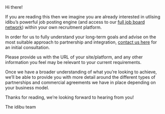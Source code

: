 Hi there!

If you are reading this then we imagine you are already interested in utlising idibu’s powerful job posting engine (and access to our <a href="https://www.idibu.com/network/">full job board network</a>) within your own recruitment platform.

In order for us to fully understand your long-term goals and advise on the most suitable approach to partnership and integration, <a href="https://ww2.idibu.com/whitelabel">contact us here</a> for an initial consultation.

Please provide us with the URL of your site/platform, and any other information you feel may be relevant to your current requirements. 
 
Once we have a broader understanding of what you’re looking to achieve, we’ll be able to provide you with more detail around the different types of partnerships and commercial agreements we have in place depending on your business model.

Thanks for reading, we’re looking forward to hearing from you!

The idibu team
